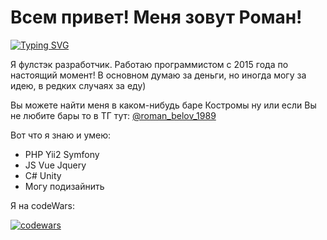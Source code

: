 <h1>Всем привет! Меня зовут Роман!</h1>

[![Typing SVG](https://readme-typing-svg.herokuapp.com?color=%2336BCF7&lines=PHP+Yii2+Symfony+JS+Vue+Jquery)](https://git.io/typing-svg)

<p>Я фулстэк разработчик. Работаю программистом с 2015 года по настоящий момент! В основном думаю за деньги, но иногда могу за идею, в редких случаях за еду)</p>
<p>Вы можете найти меня в каком-нибудь баре Костромы ну или если Вы не любите бары то в ТГ тут: <a href="https://t.me/roman_belov_1989" target="_blank">@roman_belov_1989</a></p>
<span> Вот что я знаю и умею: </span>
<ul>
  <li> PHP Yii2 Symfony</li>
  <li> JS Vue Jquery</li>
  <li> C# Unity</li>
  <li> Могу подизайнить </li>
</ul>
Я на codeWars:

[![codewars](https://www.codewars.com/users/WhiteRomka/badges/small)](https://www.codewars.com/users/WhiteRomka) 


<!--
**whiteromka/whiteromka** is a ✨ _special_ ✨ repository because its `README.md` (this file) appears on your GitHub profile.

Here are some ideas to get you started:

- 🔭 I’m currently working on ...
- 🌱 I’m currently learning ...
- 👯 I’m looking to collaborate on ...
- 🤔 I’m looking for help with ...
- 💬 Ask me about ...
- 📫 How to reach me: ...
- 😄 Pronouns: ...
- ⚡ Fun fact: ...
-->
